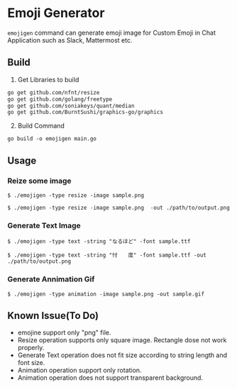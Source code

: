 # Emoji Generator

`emojigen` command can generate emoji image for Custom Emoji in Chat Application such as Slack, Mattermost etc. 

## Build

1. Get Libraries to build

 ```bash
 go get github.com/nfnt/resize
 go get github.com/golang/freetype
 go get github.com/soniakeys/quant/median
 go get github.com/BurntSushi/graphics-go/graphics
```
2. Build Command

```
go build -o emojigen main.go
```

## Usage

### Reize some image

```
$ ./emojigen -type resize -image sample.png 

$ ./emojigen -type resize -image sample.png  -out ./path/to/output.png
```

### Generate Text Image

```
$ ./emojigen -type text -string "なるほど" -font sample.ttf 

$ ./emojigen -type text -string "忖　　度" -font sample.ttf -out ./path/to/output.png
```

### Generate Annimation Gif

```
$ ./emojigen -type animation -image sample.png -out sample.gif
```

## Known Issue(To Do)

* emojine support only "png" file.
* Resize operation supports only square image. Rectangle dose not work properly.
* Generate Text operation does not fit size according to string length and font size.
* Animation operation support only rotation.
* Animation operation does not support transparent background.